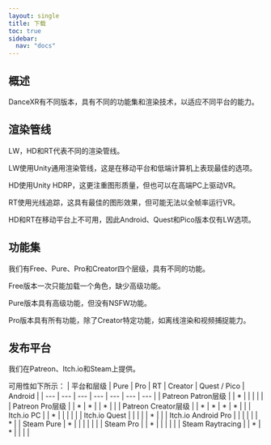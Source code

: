 ```yaml
---
layout: single
title: 下载
toc: true
sidebar:
  nav: "docs"
---
```


## 概述
DanceXR有不同版本，具有不同的功能集和渲染技术，以适应不同平台的能力。

## 渲染管线
LW，HD和RT代表不同的渲染管线。

LW使用Unity通用渲染管线，这是在移动平台和低端计算机上表现最佳的选项。

HD使用Unity HDRP，这更注重图形质量，但也可以在高端PC上驱动VR。

RT使用光线追踪，这具有最佳的图形效果，但可能无法以全帧率运行VR。

HD和RT在移动平台上不可用，因此Android、Quest和Pico版本仅有LW选项。

## 功能集
我们有Free、Pure、Pro和Creator四个层级，具有不同的功能。

Free版本一次只能加载一个角色，缺少高级功能。

Pure版本具有高级功能，但没有NSFW功能。

Pro版本具有所有功能，除了Creator特定功能，如离线渲染和视频捕捉能力。

## 发布平台
我们在Patreon、Itch.io和Steam上提供。

可用性如下所示：
| 平台和层级 | Pure | Pro | RT | Creator | Quest / Pico | Android |
| --- | --- | --- | --- | --- | --- | --- | 
| Patreon Patron层级 |  | * | |  |  | |
| Patreon Pro层级 |  | * | * |  | * | |
| Patreon Creator层级 |  | * | * | * | * | |
| Itch.io PC | | * | | | | |
| Itch.io Quest | | | | | * | |
| Itch.io Android Pro | | | | | | * |
| Steam Pure | * | | | | | |
| Steam Pro | | * | | | | |
| Steam Raytracing | | * | * | | | |